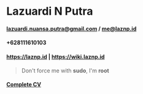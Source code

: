 # Lazuardi N Putra
#### lazuardi.nuansa.putra@gmail.com / me@laznp.id
#### +628111610103
#### https://laznp.id | https://wiki.laznp.id

> Don't force me with **sudo**, I'm **root**

#### [Complete CV](CV-2021.pdf)
